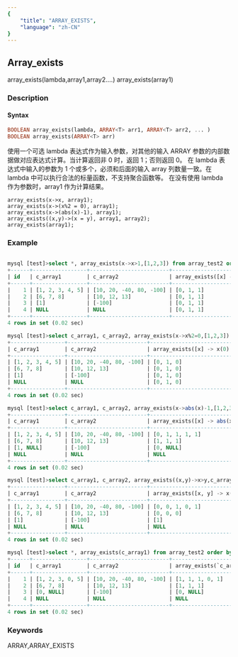 ```yaml
---
{
    "title": "ARRAY_EXISTS",
    "language": "zh-CN"
}
---
```


<!--
Licensed to the Apache Software Foundation (ASF) under one
or more contributor license agreements.  See the NOTICE file
distributed with this work for additional information
regarding copyright ownership.  The ASF licenses this file
to you under the Apache License, Version 2.0 (the
"License"); you may not use this file except in compliance
with the License.  You may obtain a copy of the License at

  http://www.apache.org/licenses/LICENSE-2.0

Unless required by applicable law or agreed to in writing,
software distributed under the License is distributed on an
"AS IS" BASIS, WITHOUT WARRANTIES OR CONDITIONS OF ANY
KIND, either express or implied.  See the License for the
specific language governing permissions and limitations
under the License.
-->

## Array_exists

array_exists(lambda,array1,array2....)
array_exists(array1)

### Description

#### Syntax
```sql
BOOLEAN array_exists(lambda, ARRAY<T> arr1, ARRAY<T> arr2, ... )
BOOLEAN array_exists(ARRAY<T> arr)
```

使用一个可选 lambda 表达式作为输入参数，对其他的输入 ARRAY 参数的内部数据做对应表达式计算。当计算返回非 0 时，返回 1；否则返回 0。
在 lambda 表达式中输入的参数为 1 个或多个，必须和后面的输入 array 列数量一致。在 lambda 中可以执行合法的标量函数，不支持聚合函数等。
在没有使用 lambda 作为参数时，array1 作为计算结果。

```
array_exists(x->x, array1);
array_exists(x->(x%2 = 0), array1);
array_exists(x->(abs(x)-1), array1);
array_exists((x,y)->(x = y), array1, array2);
array_exists(array1);
```

### Example

```sql

mysql [test]>select *, array_exists(x->x>1,[1,2,3]) from array_test2 order by id;
+------+-----------------+-------------------------+-----------------------------------------------+
| id   | c_array1        | c_array2                | array_exists([x] -> x(0) > 1, ARRAY(1, 2, 3)) |
+------+-----------------+-------------------------+-----------------------------------------------+
|    1 | [1, 2, 3, 4, 5] | [10, 20, -40, 80, -100] | [0, 1, 1]                                     |
|    2 | [6, 7, 8]       | [10, 12, 13]            | [0, 1, 1]                                     |
|    3 | [1]             | [-100]                  | [0, 1, 1]                                     |
|    4 | NULL            | NULL                    | [0, 1, 1]                                     |
+------+-----------------+-------------------------+-----------------------------------------------+
4 rows in set (0.02 sec)

mysql [test]>select c_array1, c_array2, array_exists(x->x%2=0,[1,2,3]) from array_test2 order by id;
+-----------------+-------------------------+---------------------------------------------------+
| c_array1        | c_array2                | array_exists([x] -> x(0) % 2 = 0, ARRAY(1, 2, 3)) |
+-----------------+-------------------------+---------------------------------------------------+
| [1, 2, 3, 4, 5] | [10, 20, -40, 80, -100] | [0, 1, 0]                                         |
| [6, 7, 8]       | [10, 12, 13]            | [0, 1, 0]                                         |
| [1]             | [-100]                  | [0, 1, 0]                                         |
| NULL            | NULL                    | [0, 1, 0]                                         |
+-----------------+-------------------------+---------------------------------------------------+
4 rows in set (0.02 sec)

mysql [test]>select c_array1, c_array2, array_exists(x->abs(x)-1,[1,2,3]) from array_test2 order by id;
+-----------------+-------------------------+----------------------------------------------------+
| c_array1        | c_array2                | array_exists([x] -> abs(x(0)) - 1, ARRAY(1, 2, 3)) |
+-----------------+-------------------------+----------------------------------------------------+
| [1, 2, 3, 4, 5] | [10, 20, -40, 80, -100] | [0, 1, 1, 1, 1]                                    |
| [6, 7, 8]       | [10, 12, 13]            | [1, 1, 1]                                          |
| [1, NULL]       | [-100]                  | [0, NULL]                                          |
| NULL            | NULL                    | NULL                                               |
+-----------------+-------------------------+----------------------------------------------------+
4 rows in set (0.02 sec)

mysql [test]>select c_array1, c_array2, array_exists((x,y)->x>y,c_array1,c_array2) from array_test2 order by id;
+-----------------+-------------------------+-------------------------------------------------------------+
| c_array1        | c_array2                | array_exists([x, y] -> x(0) > y(1), `c_array1`, `c_array2`) |
+-----------------+-------------------------+-------------------------------------------------------------+
| [1, 2, 3, 4, 5] | [10, 20, -40, 80, -100] | [0, 0, 1, 0, 1]                                             |
| [6, 7, 8]       | [10, 12, 13]            | [0, 0, 0]                                                   |
| [1]             | [-100]                  | [1]                                                         |
| NULL            | NULL                    | NULL                                                        |
+-----------------+-------------------------+-------------------------------------------------------------+
4 rows in set (0.02 sec)

mysql [test]>select *, array_exists(c_array1) from array_test2 order by id;
+------+-----------------+-------------------------+--------------------------+
| id   | c_array1        | c_array2                | array_exists(`c_array1`) |
+------+-----------------+-------------------------+--------------------------+
|    1 | [1, 2, 3, 0, 5] | [10, 20, -40, 80, -100] | [1, 1, 1, 0, 1]          |
|    2 | [6, 7, 8]       | [10, 12, 13]            | [1, 1, 1]                |
|    3 | [0, NULL]       | [-100]                  | [0, NULL]                |
|    4 | NULL            | NULL                    | NULL                     |
+------+-----------------+-------------------------+--------------------------+
4 rows in set (0.02 sec)

```

### Keywords

ARRAY,ARRAY_EXISTS
